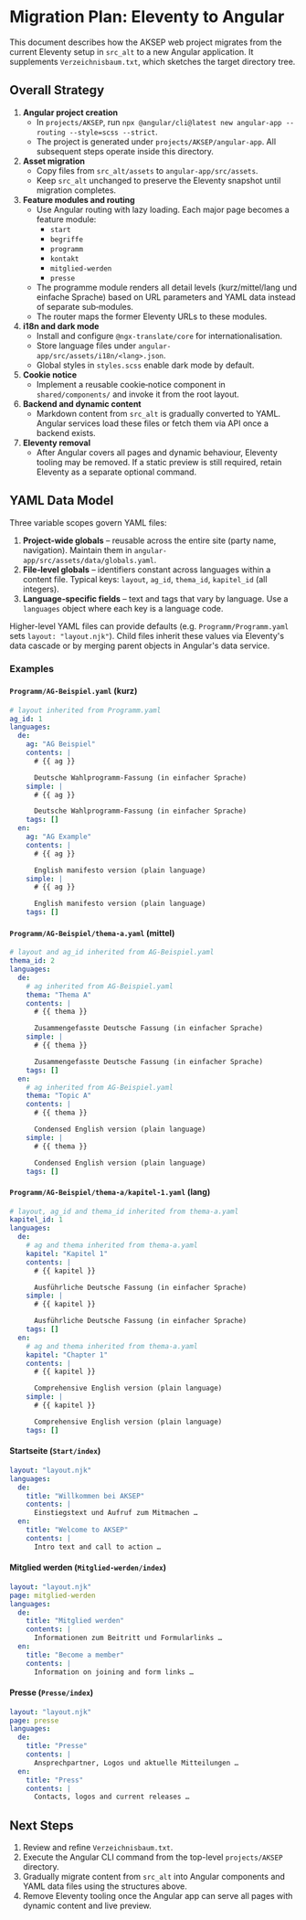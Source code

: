 # Migration Plan: Eleventy to Angular

This document describes how the AKSEP web project migrates from the current Eleventy setup in `src_alt` to a new Angular application. It supplements `Verzeichnisbaum.txt`, which sketches the target directory tree.

## Overall Strategy

1. **Angular project creation**
   - In `projects/AKSEP`, run `npx @angular/cli@latest new angular-app --routing --style=scss --strict`.
   - The project is generated under `projects/AKSEP/angular-app`. All subsequent steps operate inside this directory.
2. **Asset migration**
   - Copy files from `src_alt/assets` to `angular-app/src/assets`.
   - Keep `src_alt` unchanged to preserve the Eleventy snapshot until migration completes.
3. **Feature modules and routing**
   - Use Angular routing with lazy loading. Each major page becomes a feature module:
     - `start`
     - `begriffe`
     - `programm`
     - `kontakt`
     - `mitglied-werden`
     - `presse`
   - The programme module renders all detail levels (kurz/mittel/lang und einfache Sprache) based on URL parameters and YAML data instead of separate sub‑modules.
   - The router maps the former Eleventy URLs to these modules.
4. **i18n and dark mode**
   - Install and configure `@ngx-translate/core` for internationalisation.
   - Store language files under `angular-app/src/assets/i18n/<lang>.json`.
   - Global styles in `styles.scss` enable dark mode by default.
5. **Cookie notice**
   - Implement a reusable cookie‑notice component in `shared/components/` and invoke it from the root layout.
6. **Backend and dynamic content**
   - Markdown content from `src_alt` is gradually converted to YAML. Angular services load these files or fetch them via API once a backend exists.
7. **Eleventy removal**
   - After Angular covers all pages and dynamic behaviour, Eleventy tooling may be removed. If a static preview is still required, retain Eleventy as a separate optional command.

## YAML Data Model

Three variable scopes govern YAML files:

1. **Project‑wide globals** – reusable across the entire site (party name, navigation). Maintain them in `angular-app/src/assets/data/globals.yaml`.
2. **File‑level globals** – identifiers constant across languages within a content file. Typical keys: `layout`, `ag_id`, `thema_id`, `kapitel_id` (all integers).
3. **Language‑specific fields** – text and tags that vary by language. Use a `languages` object where each key is a language code.

Higher-level YAML files can provide defaults (e.g. `Programm/Programm.yaml` sets `layout: "layout.njk"`). Child files inherit these values via Eleventy's data cascade or by merging parent objects in Angular's data service.

### Examples

#### `Programm/AG-Beispiel.yaml` (kurz)
```yaml
# layout inherited from Programm.yaml
ag_id: 1
languages:
  de:
    ag: "AG Beispiel"
    contents: |
      # {{ ag }}

      Deutsche Wahlprogramm-Fassung (in einfacher Sprache)
    simple: |
      # {{ ag }}

      Deutsche Wahlprogramm-Fassung (in einfacher Sprache)
    tags: []
  en:
    ag: "AG Example"
    contents: |
      # {{ ag }}

      English manifesto version (plain language)
    simple: |
      # {{ ag }}

      English manifesto version (plain language)
    tags: []
```

#### `Programm/AG-Beispiel/thema-a.yaml` (mittel)
```yaml
# layout and ag_id inherited from AG-Beispiel.yaml
thema_id: 2
languages:
  de:
    # ag inherited from AG-Beispiel.yaml
    thema: "Thema A"
    contents: |
      # {{ thema }}

      Zusammengefasste Deutsche Fassung (in einfacher Sprache)
    simple: |
      # {{ thema }}

      Zusammengefasste Deutsche Fassung (in einfacher Sprache)
    tags: []
  en:
    # ag inherited from AG-Beispiel.yaml
    thema: "Topic A"
    contents: |
      # {{ thema }}

      Condensed English version (plain language)
    simple: |
      # {{ thema }}

      Condensed English version (plain language)
    tags: []
```

#### `Programm/AG-Beispiel/thema-a/kapitel-1.yaml` (lang)
```yaml
# layout, ag_id and thema_id inherited from thema-a.yaml
kapitel_id: 1
languages:
  de:
    # ag and thema inherited from thema-a.yaml
    kapitel: "Kapitel 1"
    contents: |
      # {{ kapitel }}

      Ausführliche Deutsche Fassung (in einfacher Sprache)
    simple: |
      # {{ kapitel }}

      Ausführliche Deutsche Fassung (in einfacher Sprache)
    tags: []
  en:
    # ag and thema inherited from thema-a.yaml
    kapitel: "Chapter 1"
    contents: |
      # {{ kapitel }}

      Comprehensive English version (plain language)
    simple: |
      # {{ kapitel }}

      Comprehensive English version (plain language)
    tags: []
```

#### Startseite (`Start/index`)
```yaml
layout: "layout.njk"
languages:
  de:
    title: "Willkommen bei AKSEP"
    contents: |
      Einstiegstext und Aufruf zum Mitmachen …
  en:
    title: "Welcome to AKSEP"
    contents: |
      Intro text and call to action …
```

#### Mitglied werden (`Mitglied-werden/index`)
```yaml
layout: "layout.njk"
page: mitglied-werden
languages:
  de:
    title: "Mitglied werden"
    contents: |
      Informationen zum Beitritt und Formularlinks …
  en:
    title: "Become a member"
    contents: |
      Information on joining and form links …
```

#### Presse (`Presse/index`)
```yaml
layout: "layout.njk"
page: presse
languages:
  de:
    title: "Presse"
    contents: |
      Ansprechpartner, Logos und aktuelle Mitteilungen …
  en:
    title: "Press"
    contents: |
      Contacts, logos and current releases …
```

## Next Steps

1. Review and refine `Verzeichnisbaum.txt`.
2. Execute the Angular CLI command from the top-level `projects/AKSEP` directory.
3. Gradually migrate content from `src_alt` into Angular components and YAML data files using the structures above.
4. Remove Eleventy tooling once the Angular app can serve all pages with dynamic content and live preview.
